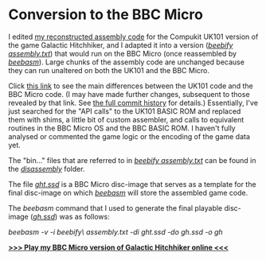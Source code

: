 # Conversion to the BBC Micro

I edited [my reconstructed assembly code](https://github.com/ahope1/Galactic-Hitchhiker/tree/main/disassembly) for the Compukit UK101 version of the game Galactic Hitchhiker, and I adapted it into a version ([*beebify assembly.txt*](https://github.com/ahope1/Galactic-Hitchhiker/blob/main/beebify/beebify%20assembly.txt)) that would run on the BBC Micro (once reassembled by [*beebasm*](https://github.com/stardot/beebasm)). Large chunks of the assembly code are unchanged because they can run unaltered on both the UK101 and the BBC Micro. 

Click [this link](https://github.com/ahope1/Galactic-Hitchhiker/commit/5652229d51ea682a2fcbd538a720b9c07396810b) to see the main differences between the UK101 code and the BBC Micro code. (I may  have made further changes, subsequent to those revealed by that link. See [the full commit history](https://github.com/ahope1/Galactic-Hitchhiker/commits/main/beebify/beebify%20assembly.txt) for details.) Essentially, I've just searched for the "API calls" to the UK101 BASIC ROM and replaced them with shims, a little bit of custom assembler, and calls to equivalent routines in the BBC Micro OS and the BBC BASIC ROM. I haven't fully analysed or commented the game logic or the encoding of the game data yet. 

The "bin..." files that are referred to in [*beebify assembly.txt*](https://github.com/ahope1/Galactic-Hitchhiker/blob/main/beebify/beebify%20assembly.txt) can be found in the [*disassembly*](https://github.com/ahope1/Galactic-Hitchhiker/tree/main/disassembly) folder.

The file [*ght.ssd*](https://github.com/ahope1/Galactic-Hitchhiker/blob/main/beebify/ght.ssd) is a BBC Micro disc-image that serves as a template for the final disc-image on which [*beebasm*](https://github.com/stardot/beebasm) will store the assembled game code.

The *beebasm* command that I used to generate the final playable disc-image ([*gh.ssd*](https://github.com/ahope1/Galactic-Hitchhiker/blob/main/beebify/gh.ssd)) was as follows: 

*beebasm -v -i beebify\ assembly.txt -di ght.ssd -do gh.ssd -o gh*

[**>>> Play my BBC Micro version of Galactic Hitchhiker online <<<**](http://bbcmicro.co.uk//jsbeeb/play.php?autoboot&disc=https://raw.githubusercontent.com/ahope1/Galactic-Hitchhiker/main/beebify/gh.ssd)

